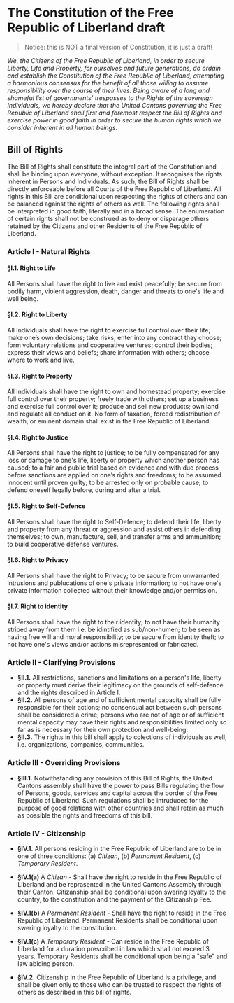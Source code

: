 # The Constitution of the Free Republic of Liberland draft

> Notice: this is NOT a final version of Constitution, it is just a draft!

*We, the Citizens of the Free Republic of Liberland, in order to secure Liberty, Life and Property, for ourselves and future generations, do ordain and establish the Constitution of the Free Republic of Liberland, attempting a harmonious consensus for the benefit of all those willing to assume responsibility over the course of their lives. Being aware of a long and shameful list of governments’ trespasses to the Rights of the sovereign Individuals, we hereby declare that the United Cantons governing the Free Republic of Liberland shall first and foremost respect the Bill of Rights and exercise power in good faith in order to secure the human rights which we consider inherent in all human beings.* 

## Bill of Rights

The Bill of Rights shall constitute the integral part of the Constitution and shall be binding upon everyone, without exception. It recognises the rights inherent in Persons and Individuals. As such, the Bill of Rights shall be directly enforceable before all Courts of the Free Republic of Liberland. All rights in this Bill are conditional upon respecting the rights of others and can be balanced against the rights of others as well. The following rights shall be interpreted in good faith, literally and in a broad sense. The enumeration of certain rights shall not be construed as to deny or disparage others retained by the Citizens and other Residents of the Free Republic of Liberland.

### Article I - Natural Rights

#### §I.1. Right to Life 
All Persons shall have the right to live and exist peacefully; be secure from bodily harm, violent aggression, death, danger and threats to one's life and well being.

#### §I.2. Right to Liberty
All Individuals shall have the right to exercise full control over their life; make one’s own decisions; take risks; enter into any contract thay choose; form voluntary relations and cooperative ventures; control their bodies; express their views and beliefs; share information with others; choose where to work and live.

#### §I.3. Right to Property
All Individuals shall have the right to own and homestead property; exercise full control over their property; freely trade with others; set up a business and exercise full control over it; produce and sell new products; own land and regulate all conduct on it.
No form of taxation, forced redistribution of wealth, or eminent domain shall exist in the Free Republic of Liberland.

#### §I.4. Right to Justice
All Persons shall have the right to justice; to be fully compensated for any loss or damage to one's life, liberty or property which another person has caused; to a fair and public trial based on evidence and with due process before sanctions are applied on one’s rights and freedoms; to be assumed innocent until proven guilty; to be arrested only on probable cause; to defend oneself legally before, during and after a trial. 

#### §I.5. Right to Self-Defence
All Persons shall have the right to Self-Defence; to defend their life, liberty and property from any threat or aggression and assist others in defending themselves; to own, manufacture, sell, and transfer arms and ammunition; to build cooperative defense ventures.

#### §I.6. Right to Privacy
All Persons shall have the right to Privacy; to be sacure from unwarranted intrusions and publucations of one's private information;
to not have one's private information collected without their knowledge and/or permission. 

#### §I.7. Right to identity
All Persons shall have the right to their identity; to not have their humanity striped away from them i.e. be idintified 
as sub/non-humen; to be seen as having free will and moral responsibility; to be sacure from identity theft; to not have one's views and/or actions misrepresented or fabricated.

### Article II - Clarifying Provisions
* **§II.1.** All restrictions, sanctions and limitations on a person's life, liberty or property must derive their legitimacy on the grounds of self-defence and the rights described in Article I. 
* **§II.2.** All persons of age and of sufficient mental capacity shall be fully responsible for their actions; no consensual act between such persons shall be considered a crime; persons who are not of age or of sufficient mental capacity may have their rights and responsibilities limited only so far as is necessary for their own protection and well-being.
* **§II.3.** The rights in this bill shall apply to colections of individuals as well, i.e. organizations, companies, communities.

### Article III - Overriding Provisions
* **§III.1.** Notwithstanding any provision of this Bill of Rights, the United Cantons assembly shall have the power to pass Bills regulating the flow of Persons, goods, services and capital across the border of the Free Republic of Liberland. Such regulations shall be intruduced for the purpose of good relations with other countries and shall retain as much as possible the rights and freedoms of this bill. 

### Article IV - Citizenship
*   **§IV.1.** All persons residing in the Free Republic of Liberland are to be in one of three conditions: (a) *Citizan*, (b) *Permanent Resident*, (c) *Temporary Resident*.
 * **§IV.1(a)** A *Citizan* - Shall have the right to reside in the Free Republic of Liberland and be reprasented in the United Cantons Assembly through their Canton. Citizanship shall be conditional upon swering loyalty to the country, to the constitution and the payment of the Citizanship Fee.   
 * **§IV.1(b)** A *Permanent Resident* - Shall have the right to reside in the Free Republic of Liberland. 
 Permanent Residents shall be conditional upon swering loyalty to the constitution.
 * **§IV.1(c)** A *Temporary Resident* - Can reside in the Free Republic of Liberland for a duration prescribed in law which shall not exceed 3 years. Temporary Residents shall be conditional upon being a "safe" and law abiding person.  

* **§IV.2.** Citizenship in the Free Republic of Liberland is a privilege, and shall be given only to those who can be trusted to respect the rights of others as described in this bill of rights.


